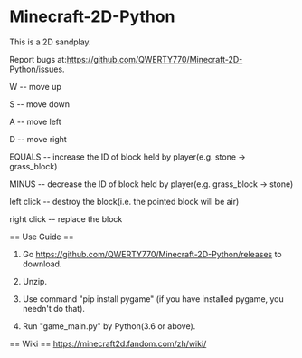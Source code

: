 # Minecraft-2D-Python
This is a 2D sandplay. 

Report bugs at:https://github.com/QWERTY770/Minecraft-2D-Python/issues.

W -- move up

S -- move down

A -- move left

D -- move right

EQUALS -- increase the ID of block held by player(e.g. stone -> grass_block)

MINUS -- decrease the ID of block held by player(e.g. grass_block -> stone)

left click -- destroy the block(i.e. the pointed block will be air)

right click -- replace the block

== Use Guide ==
1. Go https://github.com/QWERTY770/Minecraft-2D-Python/releases to download.

2. Unzip.

3. Use command "pip install pygame" (if you have installed pygame, you needn't do that).

4. Run "game_main.py" by Python(3.6 or above).

== Wiki ==
https://minecraft2d.fandom.com/zh/wiki/
